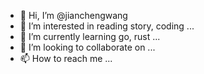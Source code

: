 - 👋 Hi, I’m @jianchengwang
- 👀 I’m interested in reading story, coding ...
- 🌱 I’m currently learning go, rust ...
- 💞️ I’m looking to collaborate on ...
- 📫 How to reach me ...

<!---
jianchengwang/jianchengwang is a ✨ special ✨ repository because its `README.md` (this file) appears on your GitHub profile.
You can click the Preview link to take a look at your changes.
--->
